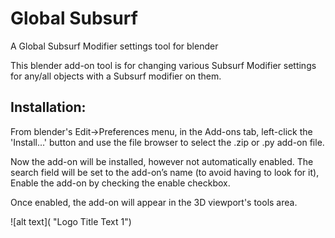 # Global Subsurf
A Global Subsurf Modifier settings tool for blender

This blender add-on tool is for changing various Subsurf Modifier settings for any/all objects with a Subsurf modifier on them.

## Installation:  

From blender's Edit->Preferences menu, in the Add-ons tab, left-click the 'Install...' button and use the file browser to select the .zip or .py add-on file.  
   
Now the add-on will be installed, however not automatically enabled. The search field will be set to the add-on’s name (to avoid having to look for it), Enable the add-on by checking the enable checkbox.

Once enabled, the add-on will appear in the 3D viewport's tools area.

![alt text]( "Logo Title Text 1")

